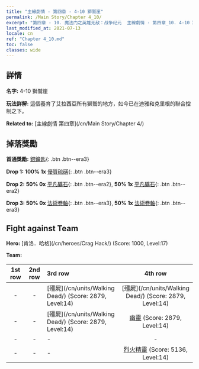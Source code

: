 ```yaml
---
title: "主線劇情 - 第四章 - 4-10 獅鷲崖"
permalink: /Main Story/Chapter 4_10/
excerpt: "第四章 - 10. 魔法门之英雄无敌：战争纪元  主線劇情 - 第四章_10. 4-10 獅鷲崖"
last_modified_at: 2021-07-13
locale: cn
ref: "Chapter 4_10.md"
toc: false
classes: wide
---
```


## 詳情

 **名字:** 4-10 獅鷲崖

 **玩法詳解:** 這個養育了艾拉西亞所有獅鷲的地方，如今已在迪雅和克里根的聯合控制之下。

 **Related to:** [主線劇情 第四章](/cn/Main Story/Chapter 4/)

## 掉落獎勵

 **首通獎勵:** [銀鑰匙](/cn/Items/con_693/){: .btn .btn--era3}

 **Drop 1:** **100% 1x** [優質硫磺](/cn/Items/mat_15/){: .btn .btn--era3}

 **Drop 2:** **50% 0x** [平凡礦石](/cn/Items/mat_6/){: .btn .btn--era2}, **50% 1x** [平凡礦石](/cn/Items/mat_6/){: .btn .btn--era2}

 **Drop 3:** **50% 0x** [法術卷軸](/cn/Items/con_694/){: .btn .btn--era3}, **50% 1x** [法術卷軸](/cn/Items/con_694/){: .btn .btn--era3}


## Fight against Team
 **Hero:** [肯洛．哈格](/cn/heroes/Crag Hack/) (Score: 1000, Level:17)

 **Team:**


  | 1st row | 2nd row | 3rd row | 4th row |
  |:----:|:----:|:----|:----:|
  | - | - | [殭屍](/cn/units/Walking Dead/) (Score: 2879, Level:14)  | [殭屍](/cn/units/Walking Dead/) (Score: 2879, Level:14)  |
  | - | - | [殭屍](/cn/units/Walking Dead/) (Score: 2879, Level:14)  | [幽靈](/cn/units/Wight/) (Score: 2879, Level:14)  |
  | - | - | - | - |
  | - | - | - | [烈火精靈](/cn/units/Efreeti/) (Score: 5136, Level:14)  |


